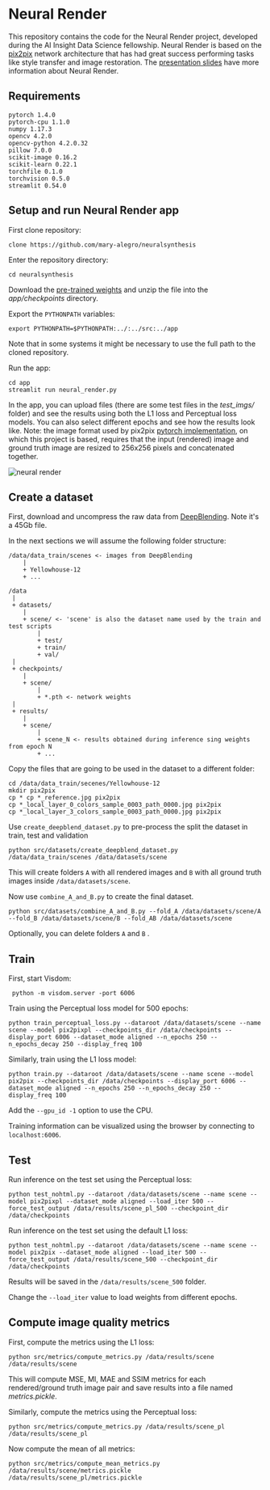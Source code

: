 # Neural Render
This repository contains the code for the Neural Render project, developed during the AI Insight Data Science fellowship.
Neural Render is based on the [pix2pix](https://phillipi.github.io/pix2pix/) network architecture that has had great success performing tasks like style transfer and image restoration. The [presentation slides](https://docs.google.com/presentation/d/16bGAosRl8geZuzGwm6Q3N-gMLayl0CALilGNiwU0zWs/edit#slide=id.g7d5c0ef7ba_0_8952) have more information about Neural Render.

## Requirements
```
pytorch 1.4.0 
pytorch-cpu 1.1.0 
numpy 1.17.3 
opencv 4.2.0   
opencv-python 4.2.0.32 
pillow 7.0.0  
scikit-image 0.16.2 
scikit-learn 0.22.1 
torchfile 0.1.0  
torchvision 0.5.0    
streamlit 0.54.0
```
## Setup and run Neural Render app
First clone repository:
```
clone https://github.com/mary-alegro/neuralsynthesis
```

Enter the repository directory:
```
cd neuralsynthesis
```

Download the [pre-trained weights](https://www.dropbox.com/s/hgutluvc3r2lgwl/neural_render_weights.zip?dl=0)
and unzip the file into the _app/checkpoints_ directory.

Export the `PYTHONPATH` variables:
```
export PYTHONPATH=$PYTHONPATH:../:../src:../app
```
Note that in some systems it might be necessary to use the full path to the cloned repository.

Run the app:
```
cd app
streamlit run neural_render.py
```
In the app, you can upload files (there are some test files in the _test_imgs/_ folder) and see the results using both the L1 loss and Perceptual loss models. You can also select different epochs and see how the results look like. Note: the image format used by pix2pix [pytorch implementation](https://github.com/junyanz/pytorch-CycleGAN-and-pix2pix), on which this project is based, requires that the input (rendered) image and ground truth image are resized to 256x256 pixels and concatenated together. 


![neural render](./assets/app.gif)

## Create a dataset
First, download and uncompress the raw data from [DeepBlending](https://repo-sam.inria.fr/fungraph/deep-blending/data/DeepBlendingTrainingData.zip). Note it's a 45Gb file.

In the next sections we will assume the following folder structure:
```
/data/data_train/scenes <- images from DeepBlending
	|
	+ Yellowhouse-12
	+ ...

/data
 |
 + datasets/
 	|
 	+ scene/ <- 'scene' is also the dataset name used by the train and test scripts 
 		|
 		+ test/
 		+ train/
 		+ val/
 |
 + checkpoints/
 	|
 	+ scene/
 		|
 		+ *.pth <- network weights
 |
 + results/
 	|
 	+ scene/
 		|
 		+ scene_N <- results obtained during inference sing weights from epoch N
 		+ ...
```

Copy the files that are going to be used in the dataset to a different folder:
```
cd /data/data_train/secenes/Yellowhouse-12
mkdir pix2pix
cp * cp *_reference.jpg pix2pix
cp *_local_layer_0_colors_sample_0003_path_0000.jpg pix2pix
cp *_local_layer_3_colors_sample_0003_path_0000.jpg pix2pix
```

Use `create_deepblend_dataset.py` to pre-process the split the dataset in train, test and validation 
```
python src/datasets/create_deepblend_dataset.py /data/data_train/scenes /data/datasets/scene
```
This will create folders `A` with all rendered images and `B` with all ground truth images inside `/data/datasets/scene`. 

Now use `combine_A_and_B.py` to create the final dataset. 
```
python src/datasets/combine_A_and_B.py --fold_A /data/datasets/scene/A --fold_B /data/datasets/scene/B --fold_AB /data/datasets/scene
```

Optionally, you can delete folders `A` and `B` . 

## Train
First, start Visdom:
```
 python -m visdom.server -port 6006
```
Train using the Perceptual loss model for 500 epochs:
```
python train_perceptual_loss.py --dataroot /data/datasets/scene --name scene --model pix2pixpl --checkpoints_dir /data/checkpoints --display_port 6006 --dataset_mode aligned --n_epochs 250 --n_epochs_decay 250 --display_freq 100
```
Similarly, train using the L1 loss model:
```
python train.py --dataroot /data/datasets/scene --name scene --model pix2pix --checkpoints_dir /data/checkpoints --display_port 6006 --dataset_mode aligned --n_epochs 250 --n_epochs_decay 250 --display_freq 100
```
Add the `--gpu_id -1` option to use the CPU.

Training information can be visualized using the browser by connecting to `localhost:6006`. 

## Test
Run inference on the test set using the Perceptual loss:
```
python test_nohtml.py --dataroot /data/datasets/scene --name scene --model pix2pixpl --dataset_mode aligned --load_iter 500 --force_test_output /data/results/scene_pl_500 --checkpoint_dir /data/checkpoints
```

Run inference on the test set using the default L1 loss:
```
python test_nohtml.py --dataroot /data/datasets/scene --name scene --model pix2pix --dataset_mode aligned --load_iter 500 --force_test_output /data/results/scene_500 --checkpoint_dir /data/checkpoints
```
Results will be saved in the `/data/results/scene_500` folder.

Change the `--load_iter` value to load weights from different epochs.


## Compute image quality metrics
First, compute the metrics using the L1 loss:
```
python src/metrics/compute_metrics.py /data/results/scene /data/results/scene
```
This will compute MSE, MI, MAE and SSIM metrics for each rendered/ground truth image pair and save results into a file named _metrics.pickle_.

Similarly, compute the metrics using the Perceptual loss:
```
python src/metrics/compute_metrics.py /data/results/scene_pl /data/results/scene_pl
```

Now compute the mean of all metrics:
```
python src/metrics/compute_mean_metrics.py /data/results/scene/metrics.pickle /data/results/scene_pl/metrics.pickle
```


